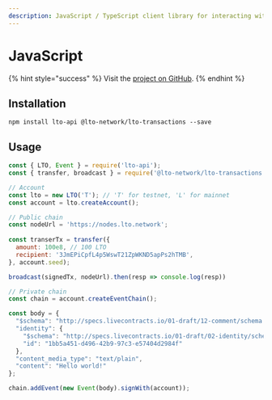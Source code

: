 ```yaml
---
description: JavaScript / TypeScript client library for interacting with LTO Network
---
```


# JavaScript

{% hint style="success" %}
Visit the [project on GitHub](https://github.com/ltonetwork/lto-api.js).
{% endhint %}

## Installation

```text
npm install lto-api @lto-network/lto-transactions --save
```

## Usage

```javascript
const { LTO, Event } = require('lto-api');
const { transfer, broadcast } = require('@lto-network/lto-transactions');

// Account
const lto = new LTO('T'); // 'T' for testnet, 'L' for mainnet
const account = lto.createAccount();

// Public chain
const nodeUrl = 'https://nodes.lto.network';
 
const transerTx = transfer({ 
  amount: 100e8, // 100 LTO
  recipient: '3JmEPiCpfL4p5WswT21ZpWKND5apPs2hTMB',
}, account.seed);

broadcast(signedTx, nodeUrl).then(resp => console.log(resp))

// Private chain
const chain = account.createEventChain();

const body = {
  "$schema": "http://specs.livecontracts.io/01-draft/12-comment/schema.json#",
  "identity": {
    "$schema": "http://specs.livecontracts.io/01-draft/02-identity/schema.json#",
    "id": "1bb5a451-d496-42b9-97c3-e57404d2984f"
  },
  "content_media_type": "text/plain",
  "content": "Hello world!"
};

chain.addEvent(new Event(body).signWith(account));
```

